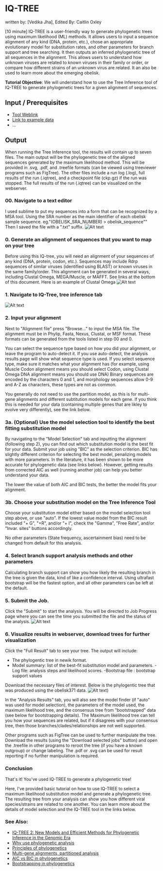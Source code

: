 # IQ-TREE
written by: [Vedika Jha], Edited By: Caitlin Oxley

[10 minute] IQ-TREE is a user-friendly way to generate phylogenetic trees using maximum likelihood (ML) methods. It allows users to input a sequence alignment of any kind (DNA, protein, etc.), chose an appropriate evolutionary model for substitution rates, and other parameters for branch support and tree searching. It then outputs an inferred phylogenetic tree of all sequences in the alignment. This allows users to understand how unknown viruses are related to known viruses in their family or order, or compare how different strains of an unknown virus are related. It an also be used to learn more about the emerging obelisk.


**Tutorial Objective**: We will understand how to use the Tree Inference tool of IQ-TREE to generate phylogenetic trees for a given alignment of sequences.

## Input / Prerequisites
- [Tool Weblink](http://iqtree.cibiv.univie.ac.at/)
- [Link to example data](http://www.cibiv.at/~jana/example.phy)
- ...

## Output

When running the Tree Inference tool, the results will contain up to seven files. The main output will be the phylogenetic tree of the aligned sequences generated by the maximum likelihood method. This will be provided in .svg, .pdf, and .treefile formats (can be viewed using treeviewer programs such as FigTree). The other files include a run log (.log), full results of the run (.iqtree), and a checkpoint file (ckp.gz) if the run was stopped. The full results of the run (.iqtree) can be visualized on the webserver. 


### 00. Navigate to a text editor
I used sublime to put my sequences into a form that can be recognized by a MSA tool.
Using the SRA number as the main identifier of each obelisk sample sequence.
eg."(OBELISK_SRA_NUMBER) >
obelisk_sequence""
Then I saved the file with a ".txt" suffix.
![Alt text](https://github.com/caitlinoxleyhmb301/VIRUSxDISCVRY/blob/main/tools/img/iqtree/tutorial_q1.png)

### 0. Generate an alignment of sequences that you want to map on your tree

Before using this IQ-tree, you will need an alignment of your sequences of any kind (DNA, protein, codon, etc.). Sequences may include Rdrp sequences of similar viruses (identified using BLAST) or known viruses in the same family/order. This alignment can be generated in several ways, including Clustal Omega, MEGA/Muscle, or MAFFT. See links at the bottom of this document.
Here is an example of Clustal Omega
![Alt text](https://github.com/caitlinoxleyhmb301/VIRUSxDISCVRY/blob/main/tools/img/iqtree/clustal_omega.png)

### 1. Navigate to IQ-Tree, tree inference tab
![Alt text](https://github.com/caitlinoxleyhmb301/VIRUSxDISCVRY/blob/main/tools/img/iqtree/IQ_TREE_1.png)

### 2. Input your alignment
Next to "Alignment file" press "Browse..." to input the MSA file.
The alignment must be in Phylip, Fasta, Nexus, Clustal, or MSF format. These formats can be generated from the tools listed in step 00 and 0.

You can select the sequence type based on how you did your alignment, or leave the program to auto-detect it. If you use auto-detect, the analysis results page will show what sequence type is used. If you select sequence type, make sure it matches what your alignment has (for example, using Muscle Codon alignment means you should select Codon, using Clustal Omega DNA alignment means you should use DNA) Binary sequences are encoded by the characters 0 and 1, and morphology sequences allow 0-9 and A-Z as characters, these types are not as common.

You generally do not need to use the partition model, as this is for multi-gene alignments and different subtitution models for each gene. If you think this is needed for your data (containing multiple genes that are likley to evolve very differently), see the link below.

### 3a. (Optional) Use the model selection tool to identify the best fitting substitution model

By navigating to the "Model Selection" tab and inputting the alignment (following step 2), you can find out which substitution model is the best fit for your data. Submit your job using "BIC" as the selection criterion. BIC has slightly different criterion for selecting the best model, penalizing models with more parameters. In the literature, it has been shown to be more accurate for phylogenetic data (see links below). However, getting results from corrected AIC as well (running another job) can help you better understand your data.

The lower the value of both AIC and BIC tests, the better the model fits your alignment.

### 3b. Choose your substitution model on the Tree Inference Tool

Choose your substitution model either based on the model selection tool step above, or use "auto". If the lowest value model from the BIC result included "+ G", "+R", and/or "+ I", check the "Gamma", "Free Rate", and/or "Invar. sites" buttons accordingly.

No other parameters (State frequency, ascertainment bias) need to be changed from default for this analysis.

### 4. Select branch support analysis methods and other parameters

Calculating branch support can show you how likely the resulting branch in the tree is given the data, kind of like a confidence interval. Using ultrafast bootstrap will be the fastest option, and all other parameters can be left at the default.

### 5. Submit the Job.
Click the "Submit" to start the analysis.
You will be directed to Job Progress page where you can see the time you submitted the file and the status of the analysis.
![Alt text](https://github.com/caitlinoxleyhmb301/VIRUSxDISCVRY/blob/main/tools/img/iqtree/iq-TREE_2.png)

### 6. Visualize results in webserver, download trees for further visualization
Click the "Full Result" tab to see your tree.
The output will include:
- The phylogentic tree in newik format.
- Model summary: list of the best-fit substitution model and parameters.
-Log file: analysis steps and likelihood scores.
-Bootstrap file : bootstrap support values

Download the necessary files of interest.
Below is the phylogentic tree that was produced using the obelisk371 data.
![Alt text](https://github.com/caitlinoxleyhmb301/VIRUSxDISCVRY/blob/main/tools/img/iqtree/-q_tree-3.png))

In the "Analysis Results" tab, you will also see the model finder (if "auto" was used for model selection), the parameters of the model used, the maximum likelihood tree, and the consensus tree from "bootstrapped" data (see below for bootstrapping details). The Maximum likelihood tree can tell you how your sequences are related, but if it disagrees with your consensus tree, then those branches/clades/relationships are not well supported.

Other programs such as FigTree can be used to further manipulate the tree. Download the results (using the "Download selected jobs" button) and open the .treefile in other programs to reroot the tree (if you have a known outgroup) or change labeling. The .pdf or .svg can be used for result reporting if no further manipulation is required.

### Conclusion

That's it! You've used IQ-TREE to generate a phylogenetic tree!

Here, I've provided basic tutorial on how to use IQ-TREE to select a maximum likelihood substitution model and generate a phylogenetic tree. The resulting tree from your analysis can show you how different viral species/strains are related to one another. You can learn more about the details of model selection and the IQ-TREE tool in the links below. 

### See Also:

- [IQ-TREE 2: New Models and Efficient Methods for Phylogenetic Inference in the Genomic Era](https://academic.oup.com/mbe/article/37/5/1530/5721363?login=true)
- [Why use phylogenetic analysis](https://bmcecolevol.biomedcentral.com/articles/10.1186/1471-2148-13-161)
- [Principles of phylogenetics](https://www.nature.com/articles/nrg3186)
- [Multi-gene alignments, partitioned analysis](http://www.iqtree.org/doc/Advanced-Tutorial#partitioned-analysis-for-multi-gene-alignments)
- [AIC vs BIC in phylogenetics](https://academic.oup.com/mbe/article/37/2/549/5613171)
- [Bootstrapping in phylogenetics](https://www.jstor.org/stable/3182855?seq=1)
